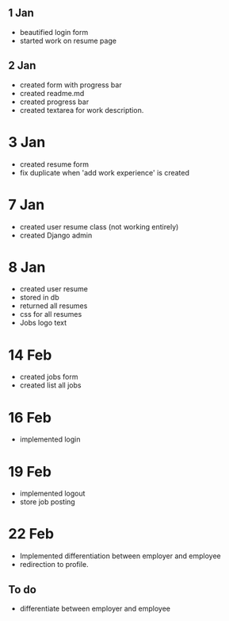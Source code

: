 ## 1 Jan
- beautified login form
- started work on resume page

## 2 Jan 
- created form with progress bar
- created readme.md
- created progress bar
- created textarea for work description. 

# 3 Jan 
- created resume form
- fix duplicate when 'add work experience' is created

# 7 Jan
- created user resume class (not working entirely)
- created Django admin

# 8 Jan
- created user resume 
- stored in db
- returned all resumes
- css for all resumes
- Jobs logo text

# 14 Feb
- created jobs form
- created list all jobs

# 16 Feb
- implemented login


# 19 Feb 
- implemented logout
- store job posting

# 22 Feb
- Implemented differentiation between employer and employee
- redirection to profile.

## To do
- differentiate between employer and employee